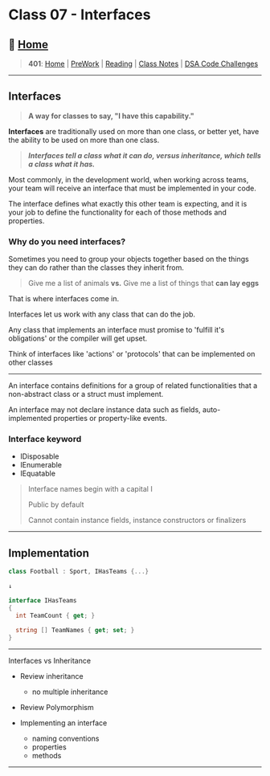 # Class 07 - Interfaces

## 🏡 [**Home**](https://mistidinzy.github.io/ReadingNotes/)

> **401**: [Home](401home.md)
|
[PreWork](401/preworkRM.md)
|
[Reading](401/ReadingRM.md)
|
[Class Notes](401/ClassRM.md)
|
[DSA Code Challenges](https://mistidinzy.github.io/data-structures-and-algorithms/)

_____

## Interfaces

> **A way for classes to say, "I have this capability."**

**Interfaces** are traditionally used on more than one class, or better yet, have the ability to be used on more than one class.

> ***Interfaces tell a class what it can do, versus inheritance, which tells a class what it has.***

Most commonly, in the development world, when working across teams, your team will receive an interface that must be implemented in your code.

The interface defines what exactly this other team is expecting, and it is your job to define the functionality for each of those methods and properties.

### Why do you need interfaces?

Sometimes you need to group your objects together based on the things they can do rather than the classes they inherit from.

> Give me a list of animals **vs.** Give me a list of things that **can lay eggs**

That is where interfaces come in.

Interfaces let us work with any class that can do the job.

Any class that implements an interface must promise to 'fulfill it's obligations' or the compiler will get upset.

Think of interfaces like 'actions' or 'protocols' that can be implemented on other classes

_____

An interface contains definitions for a group of related functionalities that a non-abstract class or a struct must implement.

An interface may not declare instance data such as fields, auto-implemented properties or property-like events.

### Interface keyword

* IDisposable
* IEnumerable
* IEquatable

> Interface names begin with a capital I
>
> Public by default
>
> Cannot contain instance fields, instance constructors or finalizers

_____

## Implementation

```C#
class Football : Sport, IHasTeams {...}

↓

interface IHasTeams
{
  int TeamCount { get; }
  
  string [] TeamNames { get; set; }
}
```

_____

Interfaces vs Inheritance

* Review inheritance
  * no multiple inheritance

* Review Polymorphism

* Implementing an interface
  * naming conventions
  * properties
  * methods

_____
